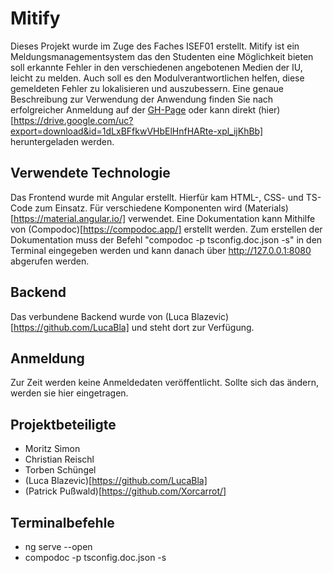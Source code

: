 # Mitify

Dieses Projekt wurde im Zuge des Faches ISEF01 erstellt. Mitify ist ein Meldungsmanagementsystem das den Studenten eine Möglichkeit bieten soll erkannte Fehler in den verschiedenen angebotenen Medien der IU, leicht zu melden. Auch soll es den Modulverantwortlichen helfen, diese gemeldeten Fehler zu lokalisieren und auszubessern. Eine genaue Beschreibung zur Verwendung der Anwendung finden Sie nach erfolgreicher Anmeldung auf der [GH-Page](https://xorcarrot.github.io/mitify/) oder kann direkt (hier)[https://drive.google.com/uc?export=download&id=1dLxBFfkwVHbElHnfHARte-xpl_ijKhBb] heruntergeladen werden.

## Verwendete Technologie

Das Frontend wurde mit Angular erstellt. Hierfür kam HTML-, CSS- und TS-Code zum Einsatz. Für verschiedene Komponenten wird (Materials)[https://material.angular.io/] verwendet. Eine Dokumentation kann Mithilfe von (Compodoc)[https://compodoc.app/] erstellt werden. Zum erstellen der Dokumentation muss der Befehl "compodoc -p tsconfig.doc.json -s" in den Terminal eingegeben werden und kann danach über http://127.0.0.1:8080 abgerufen werden. 

## Backend 

Das verbundene Backend wurde von (Luca Blazevic)[https://github.com/LucaBla] und steht dort zur Verfügung. 

## Anmeldung

Zur Zeit werden keine Anmeldedaten veröffentlicht. Sollte sich das ändern, werden sie hier eingetragen. 

## Projektbeteiligte

- Moritz Simon
- Christian Reischl
- Torben Schüngel
- (Luca Blazevic)[https://github.com/LucaBla]
- (Patrick Pußwald)[https://github.com/Xorcarrot/]

## Terminalbefehle

- ng serve --open
- compodoc -p tsconfig.doc.json -s
